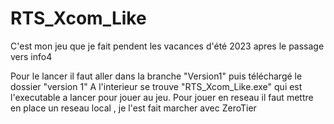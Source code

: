 # RTS_Xcom_Like
 C'est mon jeu que je fait pendent les vacances d'été 2023 apres le passage vers info4

Pour le lancer il faut aller dans la branche "Version1" puis téléchargé le dossier "version 1"
A l'interieur se trouve "RTS_Xcom_Like.exe" qui est l'executable a lancer pour jouer au jeu.
Pour jouer en reseau il faut mettre en place un reseau local , je l'est fait marcher avec ZeroTier 
